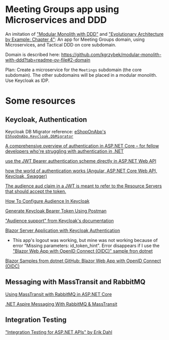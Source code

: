 # Meeting Groups app using Microservices and DDD

An imitation of ["Modular Monolith with DDD"](https://github.com/kgrzybek/modular-monolith-with-ddd) and ["Evolutionary Architecture by Example: Chapter 4"](https://github.com/evolutionary-architecture/evolutionary-architecture-by-example): An app for Meeting Groups domain, using Microservices, and Tactical DDD on core subdomain.

Domain is described here: https://github.com/kgrzybek/modular-monolith-with-ddd?tab=readme-ov-file#2-domain

Plan: Create a microservice for the `Meetings` subdomain (the core subdomain). The other subdomains will be placed in a modular monolith. Use Keycloak as IDP.


# Some resources

## Keycloak, Authentication

Keycloak DB Migrator reference: [eShopOnAbp's `EShopOnAbp.Keycloak.DbMigrator`](https://github.com/abpframework/eShopOnAbp/tree/327fbcc341fd7b5bb7dfa223593d3df2a7721c89/shared/EShopOnAbp.Keycloak.DbMigrator)

[A comprehensive overview of authentication in ASP.NET Core – for fellow developers who're struggling with authentication in .NET](https://www.reddit.com/r/dotnet/comments/we9qx8/a_comprehensive_overview_of_authentication_in/)

[use the JWT Bearer authentication scheme directly in ASP.NET Web API](https://stackoverflow.com/a/67556318/1451757)

[how the world of authentication works (Angular, ASP.NET Core Web API, Keycloak, Swagger)](https://stackoverflow.com/a/77104803/1451757)

[The audience aud claim in a JWT is meant to refer to the Resource Servers that should accept the token.](https://stackoverflow.com/a/28503265/1451757)

[How To Configure Audience In Keycloak](https://dev.to/metacosmos/how-to-configure-audience-in-keycloak-kp4)

[Generate Keycloak Bearer Token Using Postman](https://czetsuya.medium.com/generate-keycloak-bearer-token-using-postman-5bd81d7d1f8)

["Audience support" from Keycloak's documentation](https://www.keycloak.org/docs/latest/server_admin/#audience-support)

[Blazor Server Application with Keycloak Authentication](https://github.com/csinisa/blazor_server_keycloak/commit/4a20c0e7155feaf549d271e8ee56aaca9bf22bb9)

 - This app's logout was working, but mine was not working because of error "Missing parameters: id_token_hint". Error disappears if I use the ["Blazor Web App with OpenID Connect (OIDC)" sample fron dotnet](https://github.com/dotnet/blazor-samples/tree/main/8.0/BlazorWebAppOidc)

[Blazor Samples from dotnet GitHub: Blazor Web App with OpenID Connect (OIDC)](https://github.com/dotnet/blazor-samples/tree/main/8.0/BlazorWebAppOidc)


## Messaging with MassTransit and RabbitMQ

[Using MassTransit with RabbitMQ in ASP.NET Core](https://code-maze.com/masstransit-rabbitmq-aspnetcore/)

[.NET Aspire Messaging With RabbitMQ & MassTransit](https://fiyaz-hasan-me-blog.azurewebsites.net/aspire-messaging-with-rabbitmq-and-masstransit/)


## Integration Testing

["Integration Testing for ASP.NET APIs" by Erik Dahl](https://knowyourtoolset.com/2024/01/integration-testing/)
